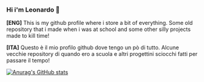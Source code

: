 ### Hi i'm Leonardo 👋

**[ENG]** 
This is my github profile where i store a bit of everything. Some old repository that i made when i was at school and some other silly projects made to kill time!

**[ITA]**
Questo è il mio profilo github dove tengo un pò di tutto. Alcune vecchie repository di quando ero a scuola e altri progettini sciocchi fatti per passare il tempo!

[![Anurag's GitHub stats](https://github-readme-stats.vercel.app/api?username=scrivereleonardo)](https://github.com/anuraghazra/github-readme-stats)

<!--
**scrivereleonardo/scrivereleonardo** is a ✨ _special_ ✨ repository because its `README.md` (this file) appears on your GitHub profile.

Here are some ideas to get you started:

- 🔭 I’m currently working on ...
- 🌱 I’m currently learning ...
- 👯 I’m looking to collaborate on ...
- 🤔 I’m looking for help with ...
- 💬 Ask me about ...
- 📫 How to reach me: ...
- 😄 Pronouns: ...
- ⚡ Fun fact: ...
-->
